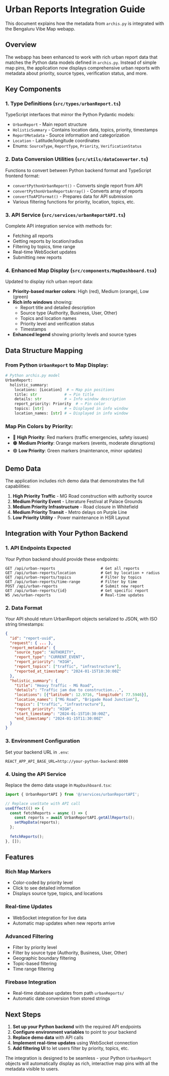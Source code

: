 # Urban Reports Integration Guide

This document explains how the metadata from `archis.py` is integrated with the Bengaluru Vibe Map webapp.

## Overview

The webapp has been enhanced to work with rich urban report data that matches the Python data models defined in `archis.py`. Instead of simple map pins, the application now displays comprehensive urban reports with metadata about priority, source types, verification status, and more.

## Key Components

### 1. Type Definitions (`src/types/urbanReport.ts`)

TypeScript interfaces that mirror the Python Pydantic models:

- `UrbanReport` - Main report structure
- `HolisticSummary` - Contains location data, topics, priority, timestamps
- `ReportMetadata` - Source information and categorization
- `Location` - Latitude/longitude coordinates
- Enums: `SourceType`, `ReportType`, `Priority`, `VerificationStatus`

### 2. Data Conversion Utilities (`src/utils/dataConverter.ts`)

Functions to convert between Python backend format and TypeScript frontend format:

- `convertPythonUrbanReport()` - Converts single report from API
- `convertPythonUrbanReportsArray()` - Converts array of reports
- `convertToAPIFormat()` - Prepares data for API submission
- Various filtering functions for priority, location, topics, etc.

### 3. API Service (`src/services/urbanReportAPI.ts`)

Complete API integration service with methods for:

- Fetching all reports
- Getting reports by location/radius
- Filtering by topics, time range
- Real-time WebSocket updates
- Submitting new reports

### 4. Enhanced Map Display (`src/components/MapDashboard.tsx`)

Updated to display rich urban report data:

- **Priority-based marker colors**: High (red), Medium (orange), Low (green)
- **Rich info windows** showing:
  - Report title and detailed description
  - Source type (Authority, Business, User, Other)
  - Topics and location names
  - Priority level and verification status
  - Timestamps
- **Enhanced legend** showing priority levels and source types

## Data Structure Mapping

### From Python `UrbanReport` to Map Display:

```python
# Python archis.py model
UrbanReport:
  holistic_summary:
    locations: [Location]  # → Map pin positions
    title: str            # → Pin title
    details: str          # → Info window description
    report_priority: Priority  # → Pin color
    topics: [str]         # → Displayed in info window
    location_names: [str] # → Displayed in info window
```

### Map Pin Colors by Priority:

- 🔴 **High Priority**: Red markers (traffic emergencies, safety issues)
- 🟠 **Medium Priority**: Orange markers (events, moderate disruptions)
- 🟢 **Low Priority**: Green markers (maintenance, minor updates)

## Demo Data

The application includes rich demo data that demonstrates the full capabilities:

1. **High Priority Traffic** - MG Road construction with authority source
2. **Medium Priority Event** - Literature Festival at Palace Grounds
3. **Medium Priority Infrastructure** - Road closure in Whitefield
4. **Medium Priority Transit** - Metro delays on Purple Line
5. **Low Priority Utility** - Power maintenance in HSR Layout

## Integration with Your Python Backend

### 1. API Endpoints Expected

Your Python backend should provide these endpoints:

```
GET /api/urban-reports                    # Get all reports
GET /api/urban-reports/location           # Get by location + radius
GET /api/urban-reports/topics             # Filter by topics
GET /api/urban-reports/time-range         # Filter by time
POST /api/urban-reports                   # Submit new report
GET /api/urban-reports/{id}               # Get specific report
WS /ws/urban-reports                      # Real-time updates
```

### 2. Data Format

Your API should return UrbanReport objects serialized to JSON, with ISO string timestamps:

```json
{
  "id": "report-uuid",
  "request": { ... },
  "report_metadata": {
    "source_type": "AUTHORITY",
    "report_type": "CURRENT_EVENT",
    "report_priority": "HIGH",
    "report_topics": ["traffic", "infrastructure"],
    "reported_at_timestamp": "2024-01-15T10:30:00Z"
  },
  "holistic_summary": {
    "title": "Heavy Traffic - MG Road",
    "details": "Traffic jam due to construction...",
    "locations": [{"latitude": 12.9716, "longitude": 77.5946}],
    "location_names": ["MG Road", "Brigade Road Junction"],
    "topics": ["traffic", "infrastructure"],
    "report_priority": "HIGH",
    "start_timestamp": "2024-01-15T10:30:00Z",
    "end_timestamp": "2024-01-15T11:30:00Z"
  }
}
```

### 3. Environment Configuration

Set your backend URL in `.env`:

```
REACT_APP_API_BASE_URL=http://your-python-backend:8000
```

### 4. Using the API Service

Replace the demo data usage in `MapDashboard.tsx`:

```typescript
import { UrbanReportAPI } from '@/services/urbanReportAPI';

// Replace useState with API call
useEffect(() => {
  const fetchReports = async () => {
    const reports = await UrbanReportAPI.getAllReports();
    setMapData(reports);
  };
  
  fetchReports();
}, []);
```

## Features

### Rich Map Markers
- Color-coded by priority level
- Click to see detailed information
- Displays source type, topics, and locations

### Real-time Updates
- WebSocket integration for live data
- Automatic map updates when new reports arrive

### Advanced Filtering
- Filter by priority level
- Filter by source type (Authority, Business, User, Other)
- Geographic boundary filtering
- Topic-based filtering
- Time range filtering

### Firebase Integration
- Real-time database updates from path `urbanReports/`
- Automatic date conversion from stored strings

## Next Steps

1. **Set up your Python backend** with the required API endpoints
2. **Configure environment variables** to point to your backend
3. **Replace demo data** with API calls
4. **Implement real-time updates** using WebSocket connection
5. **Add filtering UI** to let users filter by priority, topics, etc.

The integration is designed to be seamless - your Python `UrbanReport` objects will automatically display as rich, interactive map pins with all the metadata visible to users. 